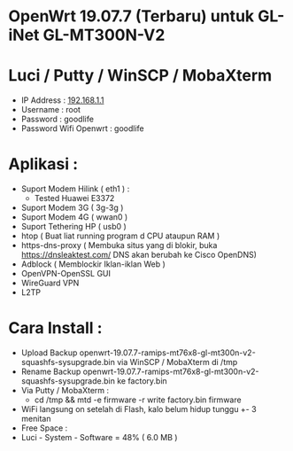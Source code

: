 # OpenWrt 19.07.7 (Terbaru) untuk GL-iNet GL-MT300N-V2
# Luci / Putty / WinSCP / MobaXterm
 * IP Address : <a href="http://192.168.1.1">192.168.1.1</a>
 * Username : root
 * Password : goodlife
 * Password Wifi Openwrt : goodlife

# Aplikasi :
 * Suport Modem Hilink ( eth1 ) :
   * Tested Huawei E3372
 * Suport Modem 3G ( 3g-3g )
 * Suport Modem 4G ( wwan0 )
 * Suport Tethering HP ( usb0 )
 * htop ( Buat liat running program d CPU ataupun RAM )
 * https-dns-proxy ( Membuka situs yang di blokir, buka https://dnsleaktest.com/ DNS akan berubah ke Cisco OpenDNS)
 * Adblock ( Memblockir Iklan-iklan Web )
 * OpenVPN-OpenSSL GUI
 * WireGuard VPN 
 * L2TP

# Cara Install :
 * Upload Backup openwrt-19.07.7-ramips-mt76x8-gl-mt300n-v2-squashfs-sysupgrade.bin via WinSCP / MobaXterm di /tmp
 * Rename Backup openwrt-19.07.7-ramips-mt76x8-gl-mt300n-v2-squashfs-sysupgrade.bin ke factory.bin
 * Via Putty / MobaXterm :
   * cd /tmp && mtd -e firmware -r write factory.bin firmware
 * WiFi langsung on setelah di Flash, kalo belum hidup tunggu +- 3 menitan
 * Free Space :
  * Luci - System - Software = 48% ( 6.0 MB )
